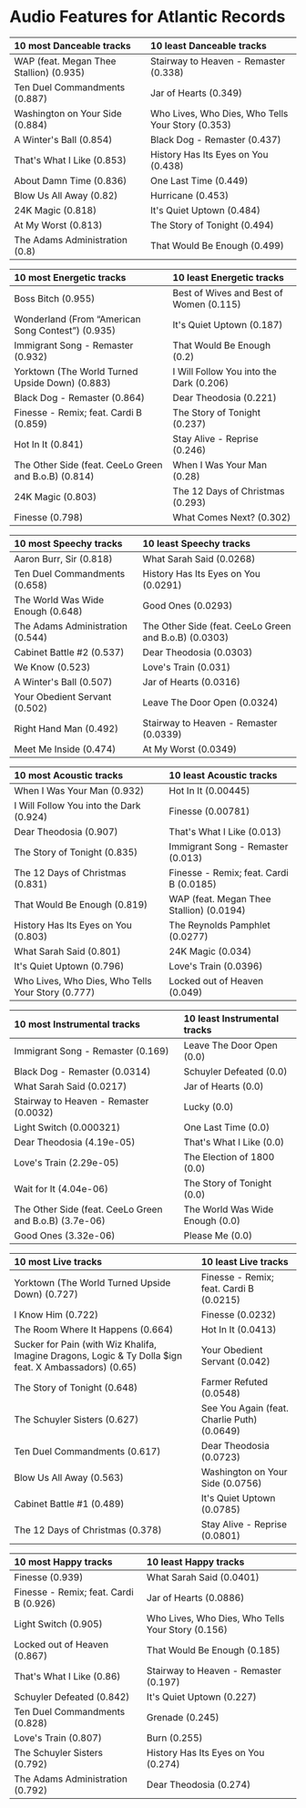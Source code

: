 # Audio Features for Atlantic Records
| 10 most Danceable tracks | 10 least Danceable tracks |
|:---|:---|
| WAP (feat. Megan Thee Stallion) (0.935) | Stairway to Heaven - Remaster (0.338) |
| Ten Duel Commandments (0.887) | Jar of Hearts (0.349) |
| Washington on Your Side (0.884) | Who Lives, Who Dies, Who Tells Your Story (0.353) |
| A Winter's Ball (0.854) | Black Dog - Remaster (0.437) |
| That's What I Like (0.853) | History Has Its Eyes on You (0.438) |
| About Damn Time (0.836) | One Last Time (0.449) |
| Blow Us All Away (0.82) | Hurricane (0.453) |
| 24K Magic (0.818) | It's Quiet Uptown (0.484) |
| At My Worst (0.813) | The Story of Tonight (0.494) |
| The Adams Administration (0.8) | That Would Be Enough (0.499) |

| 10 most Energetic tracks | 10 least Energetic tracks |
|:---|:---|
| Boss Bitch (0.955) | Best of Wives and Best of Women (0.115) |
| Wonderland (From “American Song Contest”) (0.935) | It's Quiet Uptown (0.187) |
| Immigrant Song - Remaster (0.932) | That Would Be Enough (0.2) |
| Yorktown (The World Turned Upside Down) (0.883) | I Will Follow You into the Dark (0.206) |
| Black Dog - Remaster (0.864) | Dear Theodosia (0.221) |
| Finesse - Remix; feat. Cardi B (0.859) | The Story of Tonight (0.237) |
| Hot In It (0.841) | Stay Alive - Reprise (0.246) |
| The Other Side (feat. CeeLo Green and B.o.B) (0.814) | When I Was Your Man (0.28) |
| 24K Magic (0.803) | The 12 Days of Christmas (0.293) |
| Finesse (0.798) | What Comes Next? (0.302) |

| 10 most Speechy tracks | 10 least Speechy tracks |
|:---|:---|
| Aaron Burr, Sir (0.818) | What Sarah Said (0.0268) |
| Ten Duel Commandments (0.658) | History Has Its Eyes on You (0.0291) |
| The World Was Wide Enough (0.648) | Good Ones (0.0293) |
| The Adams Administration (0.544) | The Other Side (feat. CeeLo Green and B.o.B) (0.0303) |
| Cabinet Battle #2 (0.537) | Dear Theodosia (0.0303) |
| We Know (0.523) | Love's Train (0.031) |
| A Winter's Ball (0.507) | Jar of Hearts (0.0316) |
| Your Obedient Servant (0.502) | Leave The Door Open (0.0324) |
| Right Hand Man (0.492) | Stairway to Heaven - Remaster (0.0339) |
| Meet Me Inside (0.474) | At My Worst (0.0349) |

| 10 most Acoustic tracks | 10 least Acoustic tracks |
|:---|:---|
| When I Was Your Man (0.932) | Hot In It (0.00445) |
| I Will Follow You into the Dark (0.924) | Finesse (0.00781) |
| Dear Theodosia (0.907) | That's What I Like (0.013) |
| The Story of Tonight (0.835) | Immigrant Song - Remaster (0.013) |
| The 12 Days of Christmas (0.831) | Finesse - Remix; feat. Cardi B (0.0185) |
| That Would Be Enough (0.819) | WAP (feat. Megan Thee Stallion) (0.0194) |
| History Has Its Eyes on You (0.803) | The Reynolds Pamphlet (0.0277) |
| What Sarah Said (0.801) | 24K Magic (0.034) |
| It's Quiet Uptown (0.796) | Love's Train (0.0396) |
| Who Lives, Who Dies, Who Tells Your Story (0.777) | Locked out of Heaven (0.049) |

| 10 most Instrumental tracks | 10 least Instrumental tracks |
|:---|:---|
| Immigrant Song - Remaster (0.169) | Leave The Door Open (0.0) |
| Black Dog - Remaster (0.0314) | Schuyler Defeated (0.0) |
| What Sarah Said (0.0217) | Jar of Hearts (0.0) |
| Stairway to Heaven - Remaster (0.0032) | Lucky (0.0) |
| Light Switch (0.000321) | One Last Time (0.0) |
| Dear Theodosia (4.19e-05) | That's What I Like (0.0) |
| Love's Train (2.29e-05) | The Election of 1800 (0.0) |
| Wait for It (4.04e-06) | The Story of Tonight (0.0) |
| The Other Side (feat. CeeLo Green and B.o.B) (3.7e-06) | The World Was Wide Enough (0.0) |
| Good Ones (3.32e-06) | Please Me (0.0) |

| 10 most Live tracks | 10 least Live tracks |
|:---|:---|
| Yorktown (The World Turned Upside Down) (0.727) | Finesse - Remix; feat. Cardi B (0.0215) |
| I Know Him (0.722) | Finesse (0.0232) |
| The Room Where It Happens (0.664) | Hot In It (0.0413) |
| Sucker for Pain (with Wiz Khalifa, Imagine Dragons, Logic & Ty Dolla $ign feat. X Ambassadors) (0.65) | Your Obedient Servant (0.042) |
| The Story of Tonight (0.648) | Farmer Refuted (0.0548) |
| The Schuyler Sisters (0.627) | See You Again (feat. Charlie Puth) (0.0649) |
| Ten Duel Commandments (0.617) | Dear Theodosia (0.0723) |
| Blow Us All Away (0.563) | Washington on Your Side (0.0756) |
| Cabinet Battle #1 (0.489) | It's Quiet Uptown (0.0785) |
| The 12 Days of Christmas (0.378) | Stay Alive - Reprise (0.0801) |

| 10 most Happy tracks | 10 least Happy tracks |
|:---|:---|
| Finesse (0.939) | What Sarah Said (0.0401) |
| Finesse - Remix; feat. Cardi B (0.926) | Jar of Hearts (0.0886) |
| Light Switch (0.905) | Who Lives, Who Dies, Who Tells Your Story (0.156) |
| Locked out of Heaven (0.867) | That Would Be Enough (0.185) |
| That's What I Like (0.86) | Stairway to Heaven - Remaster (0.197) |
| Schuyler Defeated (0.842) | It's Quiet Uptown (0.227) |
| Ten Duel Commandments (0.828) | Grenade (0.245) |
| Love's Train (0.807) | Burn (0.255) |
| The Schuyler Sisters (0.792) | History Has Its Eyes on You (0.274) |
| The Adams Administration (0.792) | Dear Theodosia (0.274) |
